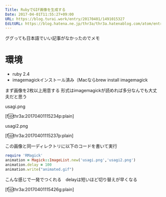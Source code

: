 ```yaml
---
Title: RubyでGIF画像を生成する
Date: 2017-04-01T11:55:27+09:00
URL: https://blog.turai.work/entry/20170401/1491015327
EditURL: https://blog.hatena.ne.jp/thr3a/thr3a.hatenablog.com/atom/entry/10328749687233100366
---
```


ググっても日本語でいい記事がなかったのでメモ

# 環境

- ruby 2.4
- imagemagickインストール済み（Macならbrew install imagemagick

まず画像を2枚以上用意する 形式はimagemagickが読めれば多分なんでも大丈夫だと思う

usagi.png

[f:id:thr3a:20170401115234p:plain]

usagi2.png

[f:id:thr3a:20170401115237p:plain]

この画像と同一ディレクトリに以下のコードを書いて実行

```ruby
require 'RMagick'
animation = Magick::ImageList.new('usagi.png','usagi2.png')
animation.delay = 100
animation.write("animated.gif")
```

こんな感じで一発でつくれる　delayは短いほど切り替えが早くなる

[f:id:thr3a:20170401115426g:plain]
